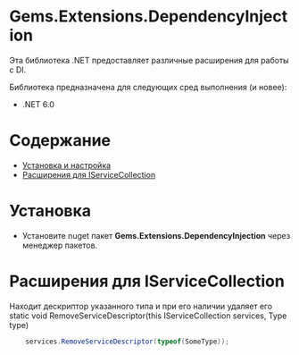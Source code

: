 # Gems.Extensions.DependencyInjection

Эта библиотека .NET предоставляет различные расширения для работы с DI. 

Библиотека предназначена для следующих сред выполнения (и новее):

* .NET 6.0

# Содержание

* [Установка и настройка](#установка)
* [Расширения для IServiceCollection](#расширения-для-iservicecollection)

# Установка
- Установите nuget пакет **Gems.Extensions.DependencyInjection** через менеджер пакетов.

# Расширения для IServiceCollection

Находит дескриптор указанного типа и при его наличии удаляет его
static void RemoveServiceDescriptor(this IServiceCollection services, Type type)
```csharp
    services.RemoveServiceDescriptor(typeof(SomeType));
```